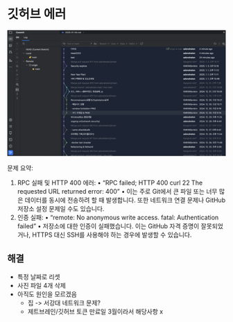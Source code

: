 # 깃허브 에러 

![img.png](../img/2025/githubDbug.png)


문제 요약:
1.	RPC 실패 및 HTTP 400 에러:
•	“RPC failed; HTTP 400 curl 22 The requested URL returned error: 400”
•	이는 주로 Git에서 큰 파일 또는 너무 많은 데이터를 동시에 전송하려 할 때 발생합니다. 또한 네트워크 연결 문제나 GitHub 저장소 설정 문제일 수도 있습니다.
2.	인증 실패:
•	“remote: No anonymous write access. fatal: Authentication failed”
•	저장소에 대한 인증이 실패했습니다. 이는 GitHub 자격 증명이 잘못되었거나, HTTPS 대신 SSH를 사용해야 하는 경우에 발생할 수 있습니다.

## 해결 
- 특정 날짜로 리셋
- 사진 파일 4개 삭제 
- 아직도 원인을 모르겠음 
  * 집 -> 서강대 네트워크 문제? 
  * 제트브레인/깃허브 토큰 만료일 3월이라서 해당사항 x
